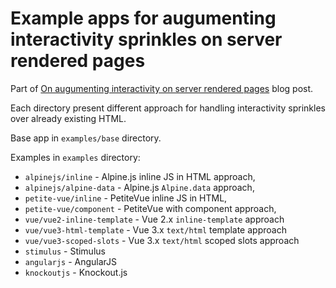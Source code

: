 # Example apps for augumenting interactivity sprinkles on server rendered pages

Part of [On augumenting interactivity on server rendered pages](https://michalkrawiec.com/interactivity-server-render-pages/) blog post.

Each directory present different approach for handling interactivity sprinkles over already existing HTML.

Base app in `examples/base` directory.

Examples in `examples` directory:
- `alpinejs/inline` - Alpine.js inline JS in HTML approach,
- `alpinejs/alpine-data` - Alpine.js `Alpine.data` approach,
- `petite-vue/inline` - PetiteVue inline JS in HTML,
- `petite-vue/component` - PetiteVue with component approach,
- `vue/vue2-inline-template` - Vue 2.x `inline-template` approach
- `vue/vue3-html-template` - Vue 3.x `text/html` template approach
- `vue/vue3-scoped-slots` - Vue 3.x `text/html` scoped slots approach
- `stimulus` - Stimulus
- `angularjs` - AngularJS
- `knockoutjs` - Knockout.js